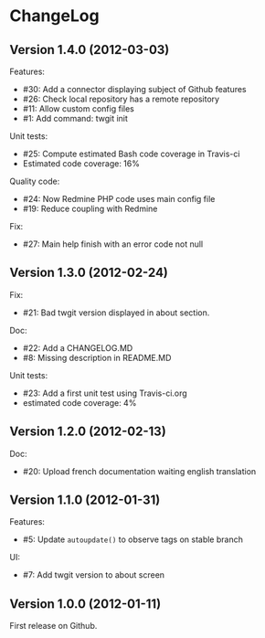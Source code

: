 ChangeLog
=========

## Version 1.4.0 (2012-03-03)

Features:
  - #30: Add a connector displaying subject of Github features
  - #26: Check local repository has a remote repository
  - #11: Allow custom config files
  - #1: Add command: twgit init

Unit tests:
  - #25: Compute estimated Bash code coverage in Travis-ci
  - Estimated code coverage: 16%

Quality code:
  - #24: Now Redmine PHP code uses main config file
  - #19: Reduce coupling with Redmine

Fix:
  - #27: Main help finish with an error code not null

## Version 1.3.0 (2012-02-24)

Fix:
  - #21: Bad twgit version displayed in about section.

Doc:
  - #22: Add a CHANGELOG.MD
  - #8: Missing description in README.MD

Unit tests:
  - #23: Add a first unit test using Travis-ci.org
  - estimated code coverage: 4%

## Version 1.2.0 (2012-02-13)

Doc:
  - #20: Upload french documentation waiting english translation

## Version 1.1.0 (2012-01-31)

Features:
  - #5: Update `autoupdate()` to observe tags on stable branch

UI:
  - #7: Add twgit version to about screen

## Version 1.0.0 (2012-01-11)

First release on Github.
